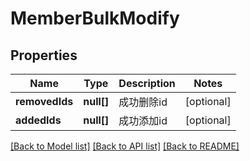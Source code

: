 # MemberBulkModify

## Properties
Name | Type | Description | Notes
------------ | ------------- | ------------- | -------------
**removedIds** | **null[]** | 成功删除id | [optional] 
**addedIds** | **null[]** | 成功添加id | [optional] 

[[Back to Model list]](../../README.md#documentation-for-models) [[Back to API list]](../../README.md#documentation-for-api-endpoints) [[Back to README]](../../README.md)


